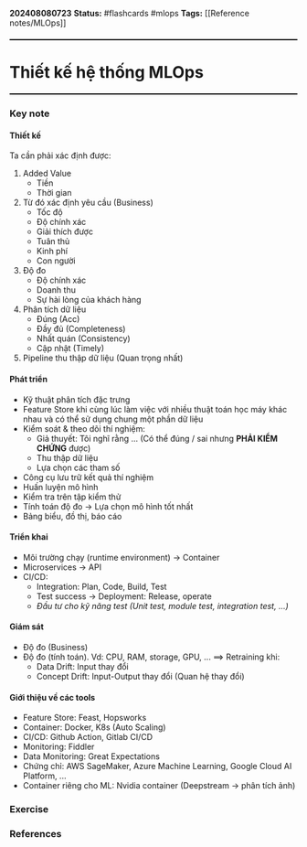 **202408080723**
**Status:** #flashcards #mlops 
**Tags:** [[Reference notes/MLOps]]
<hr style="border: none; height: 2px; background-color: #000000; margin: 20px 0;">

# Thiết kế hệ thống MLOps
<hr style="border: none; height: 2px; background-color: #000000; margin: 20px 0;">

### Key note
#### Thiết kế
Ta cần phải xác định được: 
1. Added Value
	- Tiền 
	- Thời gian
2. Từ đó xác định yêu cầu (Business)
	- Tốc độ 
	- Độ chính xác
	- Giải thích được
	- Tuân thủ
	- Kinh phí 
	- Con người 
3. Độ đo
	-  Độ chính xác 
	- Doanh thu 
	- Sự hài lòng của khách hàng
4. Phân tích dữ liệu
	- Đúng (Acc)
	- Đầy đủ (Completeness)
	- Nhất quán (Consistency)
	- Cập nhật (Timely)
5. Pipeline thu thập dữ liệu (Quan trọng nhất)

#### Phát triển
- Kỹ thuật phân tích đặc trưng 
- Feature Store khi cùng lúc làm việc với nhiều thuật toán học máy khác nhau và có thể sử dụng chung một phần dữ liệu
- Kiểm soát & theo dõi thí nghiệm:
	- Giả thuyết: Tôi nghĩ rằng ... (Có thể đúng / sai nhưng **PHẢI KIỂM CHỨNG** được)
	- Thu thập dữ liệu 
	- Lựa chọn các tham số
- Công cụ lưu trữ kết quả thí nghiệm 
- Huấn luyện mô hình
- Kiểm tra trên tập kiểm thử 
- Tính toán độ đo $\to$ Lựa chọn mô hình tốt nhất
- Bảng biểu, đồ thị, báo cáo

#### Triển khai
- Môi trường chạy (runtime environment) $\to$ Container
- Microservices $\to$ API
- CI/CD:
	- Integration: Plan, Code, Build, Test 
	- Test success $\to$ Deployment: Release, operate   
	- *Đầu tư cho kỹ năng test (Unit test, module test, integration test, ...)*

#### Giám sát 
- Độ đo (Business)
- Độ đo (tính toán). Vd: CPU, RAM, storage, GPU, ...
$\implies$ Retraining khi: 
	- Data Drift: Input thay đổi
	- Concept Drift: Input-Output thay đổi (Quan hệ thay đổi)
#### Giới thiệu về các tools
- Feature Store: Feast, Hopsworks
- Container: Docker, K8s (Auto Scaling)
- CI/CD: Github Action, Gitlab CI/CD
- Monitoring: Fiddler
- Data Monitoring: Great Expectations
- Chứng chỉ: AWS SageMaker, Azure Machine Learning, Google Cloud AI Platform, ...
- Container riêng cho ML: Nvidia container (Deepstream $\to$ phân tích ảnh)
### Exercise

### References

